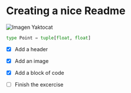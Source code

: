 # Creating a nice Readme

![Imagen Yaktocat](https://octodex.github.com/images/yaktocat.png)

```python
type Point = tuple[float, float]
``` 

- [x] Add a header
- [x] Add an image
- [x] Add a block of code
- [ ] Finish the excercise

